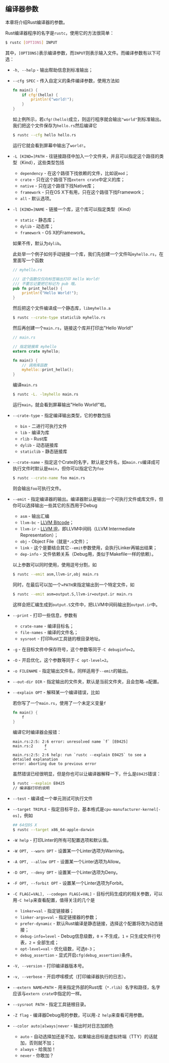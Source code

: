 ## 编译器参数

本章将介绍Rust编译器的参数。

Rust编译器程序的名字是`rustc`，使用它的方法很简单：

```bash
$ rustc [OPTIONS] INPUT
```

其中，`[OPTIONS]`表示编译参数，而`INPUT`则表示输入文件。而编译参数有以下可选：

* `-h, --help` - 输出帮助信息到标准输出；

* `--cfg SPEC` - 传入自定义的条件编译参数，使用方法如

  ```rust
  fn main() {
      if cfg!(hello) {
          println!("world!");
      }
  }
  ```

  如上例所示，若`cfg!(hello)`成立，则运行程序就会输出`"world"`到标准输出。我们把这个文件保存为`hello.rs`然后编译它

  ```bash
  $ rustc --cfg hello hello.rs
  ```

  运行它就会看到屏幕中输出了`world!`。

* `-L [KIND=]PATH` - 往链接路径中加入一个文件夹，并且可以指定这个路径的类型（Kind），这些类型包括
  - `dependency` - 在这个路径下找依赖的文件，比如说`mod`；
  - `crate` - 只在这个路径下找`extern crate`中定义的库；
  - `native` - 只在这个路径下找Native库；
  - `framework` - 只在OS X下有用，只在这个路径下找Framework；
  - `all` - 默认选项。

* `-l [KIND=]NAME` - 链接一个库，这个库可以指定类型（Kind）
  - `static` - 静态库；
  - `dylib` - 动态库；
  - `framework` - OS X的Framework。

  如果不传，默认为`dylib`。

  此处举一个例子如何手动链接一个库，我们先创建一个文件叫`myhello.rs`，在里面写一个函数

  ```rust
  // myhello.rs

  /// 这个函数仅仅向标签输出打印 Hello World!
  /// 不要忘记要把它标记为 pub 哦。
  pub fn print_hello() {
      println!("Hello World!");
  }
  ```

  然后把这个文件编译成一个静态库，`libmyhello.a`

  ```bash
  $ rustc --crate-type staticlib myhello.rs
  ```

  然后再创建一个`main.rs`，链接这个库并打印出"Hello World!"

  ```rust
  // main.rs

  // 指定链接库 myhello
  extern crate myhello;

  fn main() {
      // 调用库函数
      myhello::print_hello();
  }
  ```

  编译`main.rs`

  ```bash
  $ rustc -L. -lmyhello main.rs
  ```

  运行`main`，就会看到屏幕输出"Hello World!"啦。

* `--crate-type` - 指定编译输出类型，它的参数包括
  - `bin` - 二进行可执行文件
  - `lib` - 编译为库
  - `rlib` - Rust库
  - `dylib` - 动态链接库
  - `staticlib` - 静态链接库

* `--crate-name` - 指定这个Crate的名字，默认是文件名，如`main.rs`编译成可执行文件时默认是`main`，但你可以指定它为`foo`

  ```bash
  $ rustc --crate-name foo main.rs
  ```

  则会输出`foo`可执行文件。

* `--emit` - 指定编译器的输出。编译器默认是输出一个可执行文件或库文件，但你可以选择输出一些其它的东西用于Debug

  - `asm` - 输出汇编
  - `llvm-bc` - [LLVM Bitcode](http://llvm.org/docs/BitCodeFormat.html)；
  - `llvm-ir` - [LLVM IR](http://llvm.org/docs/LangRef.html)，即LLVM中间码（LLVM Intermediate Representation）；
  - `obj` - Object File（就是`*.o`文件）；
  - `link` - 这个是要结合其它`--emit`参数使用，会执行Linker再输出结果；
  - `dep-info` - 文件依赖关系（Debug用，类似于Makefile一样的依赖）。

  以上参数可以同时使用，使用逗号分割，如

  ```bash
  $ rustc --emit asm,llvm-ir,obj main.rs
  ```

  同时，在最后可以加一个`=PATH`来指定输出到一个特定文件，如

  ```bash
  $ rustc --emit asm=output.S,llvm-ir=output.ir main.rs
  ```

  这样会把汇编生成到`output.S`文件中，把LLVM中间码输出到`output.ir`中。

* `--print` - 打印一些信息，参数有
  - `crate-name` - 编译目标名；
  - `file-names` - 编译的文件名；
  - `sysroot` - 打印Rust工具链的根目录地址。

* `-g` - 在目标文件中保存符号，这个参数等同于`-C debuginfo=2`。

* `-O` - 开启优化，这个参数等同于`-C opt-level=2`。

* `-o FILENAME` - 指定输出文件名，同样适用于`--emit`的输出。

* `--out-dir DIR` - 指定输出的文件夹，默认是当前文件夹，且会忽略`-o`配置。

* `--explain OPT` - 解释某一个编译错误，比如

  若你写了一个`main.rs`，使用了一个未定义变量`f`

  ```rust
  fn main() {
      f
  }
  ```

  编译它时编译器会报错：

  ```
  main.rs:2:5: 2:6 error: unresolved name `f` [E0425]
  main.rs:2     f
                ^
  main.rs:2:5: 2:6 help: run `rustc --explain E0425` to see a detailed explanation
  error: aborting due to previous error
  ```

  虽然错误已经很明显，但是你也可以让编译器解释一下，什么是`E0425`错误：

  ```bash
  $ rustc --explain E0425
  // 编译器打印的说明
  ```

* `--test` - 编译成一个单元测试可执行文件

* `--target TRIPLE` - 指定目标平台，基本格式是`cpu-manufacturer-kernel[-os]`，例如

  ```bash
  ## 64位OS X
  $ rustc --target x86_64-apple-darwin
  ```

* `-W help` - 打印Linter的所有可配置选项和默认值。

* `-W OPT, --warn OPT` - 设置某一个Linter选项为Warning。
* `-A OPT, --allow OPT` - 设置某一个Linter选项为Allow。
* `-D OPT, --deny OPT` - 设置某一个Linter选项为Deny。
* `-F OPT, --forbit OPT` - 设置某一个Linter选项为Forbit。

* `-C FLAG[=VAL], --codegen FLAG[=VAL]` - 目标代码生成的的相关参数，可以用`-C help`来查看配置，值得关注的几个是
  - `linker=val` - 指定链接器；
  - `linker-args=val` - 指定链接器的参数；
  - `prefer-dynamic` - 默认Rust编译是静态链接，选择这个配置将改为动态链接；
  - `debug-info=level` - Debug信息级数，`0` = 不生成，`1` = 只生成文件行号表，`2` = 全部生成；
  - `opt-level=val` - 优化级数，可选`0-3`；
  - `debug_assertion` - 显式开启`cfg(debug_assertion)`条件。

* `-V, --version` - 打印编译器版本号。

* `-v, --verbose` - 开启啰嗦模式（打印编译器执行的日志）。

* `--extern NAME=PATH` - 用来指定外部的Rust库（`*.rlib`）名字和路径，名字应该与`extern crate`中指定的一样。

* `--sysroot PATH` - 指定工具链根目录。

* `-Z flag` - 编译器Debug用的参数，可以用`-Z help`来查看可用参数。

* `--color auto|always|never` - 输出时对日志加颜色
  - `auto` - 自动选择加还是不加，如果输出目标是虚拟终端（TTY）的话就加，否则就不加；
  - `always` - 给我加！
  - `never` - 你敢加？
